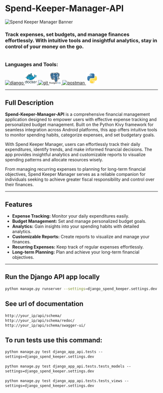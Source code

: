 # Spend-Keeper-Manager-API

![Spend Keeper Manager Banner](https://iili.io/dIy0Ft4.png)

### Track expenses, set budgets, and manage finances effortlessly. With intuitive tools and insightful analytics, stay in control of your money on the go.

#
<h3 align="left">Languages and Tools:</h3>
 <a href="https://www.djangoproject.com/" target="_blank" rel="noreferrer"> <img src="https://cdn.worldvectorlogo.com/logos/django.svg" alt="django" width="40" height="40"/> </a> <a href="https://www.docker.com/" target="_blank" rel="noreferrer"> <img src="https://raw.githubusercontent.com/devicons/devicon/master/icons/docker/docker-original-wordmark.svg" alt="docker" width="40" height="40"/> </a> <a href="https://git-scm.com/" target="_blank" rel="noreferrer"> <img src="https://www.vectorlogo.zone/logos/git-scm/git-scm-icon.svg" alt="git" width="40" height="40"/> </a> <a href="https://www.postgresql.org" target="_blank" rel="noreferrer"> <img src="https://raw.githubusercontent.com/devicons/devicon/master/icons/postgresql/postgresql-original-wordmark.svg" alt="postgresql" width="40" height="40"/> </a> <a href="https://postman.com" target="_blank" rel="noreferrer"> <img src="https://www.vectorlogo.zone/logos/getpostman/getpostman-icon.svg" alt="postman" width="40" height="40"/> </a> <a href="https://www.python.org" target="_blank" rel="noreferrer"> <img src="https://raw.githubusercontent.com/devicons/devicon/master/icons/python/python-original.svg" alt="python" width="40" height="40"/> </a> </p>


---

## Full Description

**Spend-Keeper-Manager-API** is a comprehensive financial management application designed to empower users with effective expense tracking and personalized budget management. Built on the Python Kivy framework for seamless integration across Android platforms, this app offers intuitive tools to monitor spending habits, categorize expenses, and set budgetary goals.

With Spend Keeper Manager, users can effortlessly track their daily expenditures, identify trends, and make informed financial decisions. The app provides insightful analytics and customizable reports to visualize spending patterns and allocate resources wisely.

From managing recurring expenses to planning for long-term financial objectives, Spend Keeper Manager serves as a reliable companion for individuals seeking to achieve greater fiscal responsibility and control over their finances.

---

## Features

- **Expense Tracking:** Monitor your daily expenditures easily.
- **Budget Management:** Set and manage personalized budget goals.
- **Analytics:** Gain insights into your spending habits with detailed analytics.
- **Customizable Reports:** Create reports to visualize and manage your finances.
- **Recurring Expenses:** Keep track of regular expenses effortlessly.
- **Long-term Planning:** Plan and achieve your long-term financial objectives.

---

## Run the Django API app locally

```bash
python manage.py runserver --settings=django_spend_keeper.settings.dev 
```

## See url of documentation

~~~
http://your_ip/api/schema/
http://your_ip/api/schema/redoc/
http://your_ip/api/schema/swagger-ui/
~~~


## To run tests use this command:
~~~
python manage.py test django_app_api.tests --settings=django_spend_keeper.settings.dev
 
python manage.py test django_app_api.tests.tests_models --settings=django_spend_keeper.settings.dev

python manage.py test django_app_api.tests.tests_views --settings=django_spend_keeper.settings.dev 
~~~

